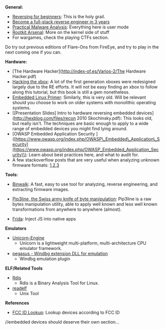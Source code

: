 **General:**

* [Reversing for beginners](https://beginners.re/): This is the holy grail. 
* [Become a full-stack reverse engineer in 3 years](https://www.youtube.com/watch?v=9vKG8-TnawY)
* [Practical Malware Analysis](https://www.amazon.com/Practical-Malware-Analysis-Hands-Dissecting-ebook/dp/B007ED2XDS): Everything here is user mode
* [Rootkit Arsenal](https://www.amazon.com/Rootkit-Arsenal-Escape-Evasion-Corners-ebook/dp/B007RFXCEW): More on the kernel side of stuff
* For wargames, check the playing CTFs section.

Do try out previous editions of Flare-Ons from FireEye, and try to play in the next coming one if you can.

**Hardware:**

* [The Hardware Hacker](http://index-of.es/Varios-2/The Hardware Hacker.pdf)
* [Hacking the xbox](https://bunniefoo.com/nostarch/HackingTheXbox_Free.pdf): A lot of the first generation xboxes were redesigned largely due to the RE efforts. It will not be easy finding an xbox to follow along this tutorial, but this book is still a gem nonetheless.
* [Embedded Linux Primer](https://www.amazon.com/Embedded-Linux-Primer-Practical-Real-World/dp/0137017839): Similarly, this is very old. Will be relevant should you choose to work on older systems with monolithic operating systems.
* [\[Presentation Slides\] Intro to hardware reversing embedded devices](http://hexblog.com/files/recon 2010 Skochinsky.pdf): This looks old, but really isn't. The techniques are basic enough to apply to a wide range of embedded devices you might find lying around.
* \[OWASP Embedded Application Security
  \]\([https://www.owasp.org/index.php/OWASP\_Embedded\_Application\_Security](https://www.owasp.org/index.php/OWASP_Embedded_Application_Security)\): Learn about best practices here, and what to audit for.
* A few stackoverflow posts that are very useful when analyzing unknown firmware formats: [1](https://reverseengineering.stackexchange.com/questions/17262/binwalk-alternative),[2](https://reverseengineering.stackexchange.com/questions/15088/lzma-file-format-not-recognized-details-enclosed/15116#15116),[3](https://reverseengineering.stackexchange.com/questions/15006/approach-to-extract-useful-information-from-binary-file/15025#15025)

**Tools:**

* [Binwalk](https://github.com/devttys0/binwalk): A fast, easy to use tool for analyzing, reverse engineering, and extracting firmware images.

* [Pip3line, the Swiss army knife of byte manipulation](https://nccgroup.github.io/pip3line/index.html): Pip3line is a raw bytes manipulation utility, able to apply well known and less well known transformations from anywhere to anywhere \(almost\).
* [Frida](http://www.frida.re/docs/home/): Inject JS into native apps

**Emulators**

* [Unicorn-Engine](http://www.unicorn-engine.org/)
  * Unicorn is a lightweight multi-platform, multi-architecture CPU emulator framework.
* [pegasus - Windbg extension DLL for emulation](https://github.com/0a777h/pegasus)
  * Windbg emulation plugin

**ELF/Related Tools**

* [Rdis](https://github.com/endeav0r/rdis)
  * Rdis is a Binary Analysis Tool for Linux.
* [readelf](https://sourceware.org/binutils/docs/binutils/readelf.html)
  * Unix Tool

**References**

* [FCC ID Lookup](http://transition.fcc.gov/oet/ea/fccid/): Lookup devices according to FCC ID

//embedded devices should deserve their own section...


